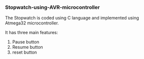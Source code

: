 ### Stopwatch-using-AVR-microcontroller
The Stopwatch is coded using C language and implemented using Atmega32 microcontroller.

It has three main features:
1) Pause button
2) Resume button
3) reset button 

